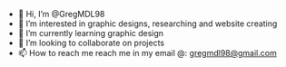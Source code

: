 - 👋 Hi, I’m @GregMDL98
- 👀 I’m interested in graphic designs, researching and website creating
- 🌱 I’m currently learning graphic design
- 💞️ I’m looking to collaborate on projects
- 📫 How to reach me reach me in my email @: gregmdl98@gmail.com

<!---
GregMDL98/GregMDL98 is a ✨ special ✨ repository because its `README.md` (this file) appears on your GitHub profile.
You can click the Preview link to take a look at your changes.
--->
